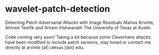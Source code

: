 # wavelet-patch-detection
Detecting Patch Adversarial Attacks with Image Residuals
Marius Arvinte, Ahmed Tewfik and Sriram Vishwanath
The University of Texas at Austin

Code coming very soon! Taking a bit because some Cleverhans attacks have been modified to include patch versions, stay tuned or contact me directly at arvinte [at] utexas [dot] edu.
